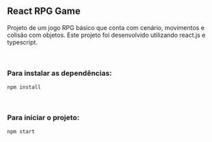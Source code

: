 ## React RPG Game

Projeto de um jogo RPG básico que conta com cenário, movimentos e colisão com objetos.
Este projeto foi desenvolvido utilizando react.js e typescript.

<br/>

### Para instalar as dependências:
```
npm install
```

<br/>

### Para iniciar o projeto:
```
npm start
```